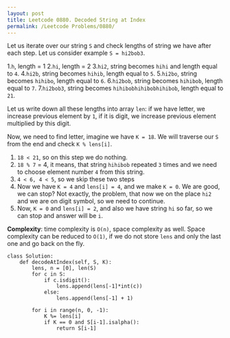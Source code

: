 ```yaml
---
layout: post
title: Leetcode 0880. Decoded String at Index
permalink: /Leetcode Problems/0880/
---
```


Let us iterate over our string `S` and check lengths of string we have after each step. Let us consider example `S = hi2bob3`.

1.`h`, length = 1
2.`hi`, length = 2
3.`hi2`, string becomes `hihi` and length equal to `4`.
4.`hi2b`, string becomes `hihib`, length equal to `5`.
5.`hi2bo`, string becomes `hihibo`, length equal to `6`.
6.`hi2bob`, string becomes `hihibob`, length equal to `7`.
7.`hi2bob3`, string becomes `hihibobhihibobhihibob`, length equal to `21`.

Let us write down all these lengths into array `len`: if we have letter, we increase previous element by `1`, if it is digit, we increase previous element multiplied by this digit.

Now, we need to find letter, imagine we have `K = 18`. We will traverse our `S` from the end and check `K % lens[i]`. 
1. `18 < 21`, so on this step we do nothing.
2. `18 % 7` = 4, it means, that string `hihibob` repeated `3` times and we need to choose element number `4` from this string.
3. `4 < 6, 4 < 5`, so we skip these two steps
4. Now we have `K = 4` and `lens[i] = 4`, and we make `K = 0`. We are good, we can stop? Not exactly, the problem, that now we on the place `hi2` and we are on digit symbol, so we need to continue.
5. Now, `K = 0` and `lens[i] = 2`, and also we have string `hi` so far, so we can stop and answer will be `i`.

**Complexity**: time complexity is `O(n)`, space complexity as well. Space complexity can be reduced to `O(1)`, if we do not store `lens` and only the last one and go back on the fly.

```
class Solution:
    def decodeAtIndex(self, S, K):
        lens, n = [0], len(S)
        for c in S:
            if c.isdigit():
                lens.append(lens[-1]*int(c))
            else:
                lens.append(lens[-1] + 1)
                
        for i in range(n, 0, -1):
            K %= lens[i]
            if K == 0 and S[i-1].isalpha():
                return S[i-1]
```